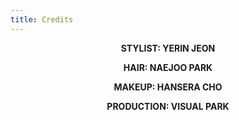 ```yaml
---
title: Credits
---
```

<div style="text-align: center;">

**STYLIST: YERIN JEON**

**HAIR: NAEJOO PARK**

**MAKEUP: HANSERA CHO**

**PRODUCTION: VISUAL PARK**

</div>